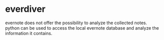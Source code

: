# everdiver
evernote does not offer the possibility to analyze the collected notes. python can be used to access the local evernote database and analyze the information it contains.
